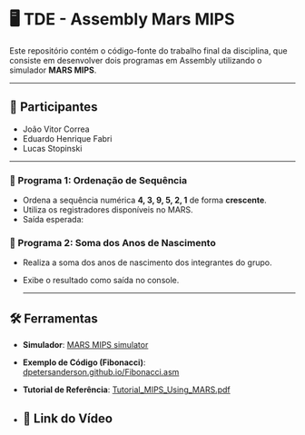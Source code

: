 # 🖥️ TDE - Assembly Mars MIPS

Este repositório contém o código-fonte do trabalho final da disciplina, que consiste em desenvolver dois programas em Assembly utilizando o simulador **MARS MIPS**.

---

## 👥 Participantes
- João Vitor Correa  
- Eduardo Henrique Fabri  
- Lucas Stopinski  

---

### 🔹 Programa 1: Ordenação de Sequência
- Ordena a sequência numérica **4, 3, 9, 5, 2, 1** de forma **crescente**.  
- Utiliza os registradores disponíveis no MARS.  
- Saída esperada:  

### 🔹 Programa 2: Soma dos Anos de Nascimento
- Realiza a soma dos anos de nascimento dos integrantes do grupo.  
- Exibe o resultado como saída no console.

  ---

## 🛠️ Ferramentas
- **Simulador**: [MARS MIPS simulator](http://courses.missouristate.edu/kenvollmar/mars/)  
- **Exemplo de Código (Fibonacci)**: [dpetersanderson.github.io/Fibonacci.asm](https://dpetersanderson.github.io/Fibonacci.asm)  
- **Tutorial de Referência**: [Tutorial_MIPS_Using_MARS.pdf](http://courses.missouristate.edu/kenvollmar/mars/Tutorial_MIPS_Using_MARS.pdf)  

- ## 🔗 Link do Vídeo


